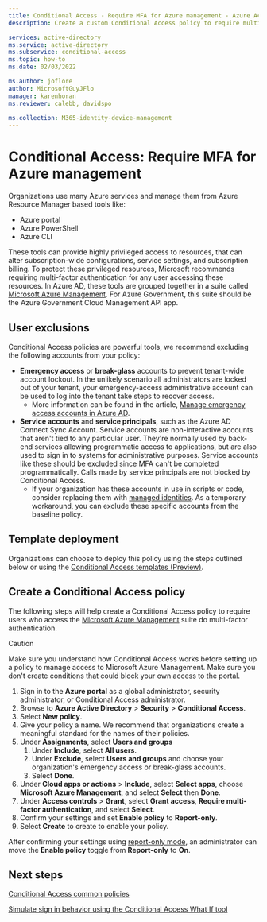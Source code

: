 ```yaml
---
title: Conditional Access - Require MFA for Azure management - Azure Active Directory
description: Create a custom Conditional Access policy to require multi-factor authentication for Azure management tasks

services: active-directory
ms.service: active-directory
ms.subservice: conditional-access
ms.topic: how-to
ms.date: 02/03/2022

ms.author: joflore
author: MicrosoftGuyJFlo
manager: karenhoran
ms.reviewer: calebb, davidspo

ms.collection: M365-identity-device-management
---
```

# Conditional Access: Require MFA for Azure management

Organizations use many Azure services and manage them from Azure Resource Manager based tools like:

* Azure portal
* Azure PowerShell
* Azure CLI

These tools can provide highly privileged access to resources, that can alter subscription-wide configurations, service settings, and subscription billing. To protect these privileged resources, Microsoft recommends requiring multi-factor authentication for any user accessing these resources. In Azure AD, these tools are grouped together in a suite called [Microsoft Azure Management](concept-conditional-access-cloud-apps.md#microsoft-azure-management). For Azure Government, this suite should be the Azure Government Cloud Management API app. 

## User exclusions

Conditional Access policies are powerful tools, we recommend excluding the following accounts from your policy:

* **Emergency access** or **break-glass** accounts to prevent tenant-wide account lockout. In the unlikely scenario all administrators are locked out of your tenant, your emergency-access administrative account can be used to log into the tenant take steps to recover access.
   * More information can be found in the article, [Manage emergency access accounts in Azure AD](../roles/security-emergency-access.md).
* **Service accounts** and **service principals**, such as the Azure AD Connect Sync Account. Service accounts are non-interactive accounts that aren't tied to any particular user. They're normally used by back-end services allowing programmatic access to applications, but are also used to sign in to systems for administrative purposes. Service accounts like these should be excluded since MFA can't be completed programmatically. Calls made by service principals are not blocked by Conditional Access.
   * If your organization has these accounts in use in scripts or code, consider replacing them with [managed identities](../managed-identities-azure-resources/overview.md). As a temporary workaround, you can exclude these specific accounts from the baseline policy.

## Template deployment

Organizations can choose to deploy this policy using the steps outlined below or using the [Conditional Access templates (Preview)](concept-conditional-access-policy-common.md#conditional-access-templates-preview). 

## Create a Conditional Access policy

The following steps will help create a Conditional Access policy to require users who access the [Microsoft Azure Management](concept-conditional-access-cloud-apps.md#microsoft-azure-management) suite do multi-factor authentication.

> [!CAUTION]
> Make sure you understand how Conditional Access works before setting up a policy to manage access to Microsoft Azure Management. Make sure you don't create conditions that could block your own access to the portal.

1. Sign in to the **Azure portal** as a global administrator, security administrator, or Conditional Access administrator.
1. Browse to **Azure Active Directory** > **Security** > **Conditional Access**.
1. Select **New policy**.
1. Give your policy a name. We recommend that organizations create a meaningful standard for the names of their policies.
1. Under **Assignments**, select **Users and groups**
   1. Under **Include**, select **All users**.
   1. Under **Exclude**, select **Users and groups** and choose your organization's emergency access or break-glass accounts. 
   1. Select **Done**.
1. Under **Cloud apps or actions** > **Include**, select **Select apps**, choose **Microsoft Azure Management**, and select **Select** then **Done**.
1. Under **Access controls** > **Grant**, select **Grant access**, **Require multi-factor authentication**, and select **Select**.
1. Confirm your settings and set **Enable policy** to **Report-only**.
1. Select **Create** to create to enable your policy.

After confirming your settings using [report-only mode](howto-conditional-access-insights-reporting.md), an administrator can move the **Enable policy** toggle from **Report-only** to **On**.

## Next steps

[Conditional Access common policies](concept-conditional-access-policy-common.md)

[Simulate sign in behavior using the Conditional Access What If tool](troubleshoot-conditional-access-what-if.md)
